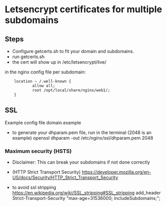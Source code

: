 # Letsencrypt certificates for multiple subdomains


## Steps

* Configure getcerts.sh to fit your domain and subdomains.
* run getcerts.sh
* the cert will show up in /etc/letsencrypt/live/


in the nginx config file per subdomain:

        location ~ /.well-known {
                allow all;
                root /opt/local/share/nginx/web1/;
        }


## SSL

Example config file domain.example

* to generate your dhparam.pem file, run in the terminal (2048 is an example)
        openssl dhparam -out /etc/nginx/ssl/dhparam.pem 2048

### Maximum security (HSTS)

* Disclaimer: This can break your subdomains if not done correctly

* (HTTP Strict Transport Security) https://developer.mozilla.org/en-US/docs/Security/HTTP_Strict_Transport_Security
* to avoid ssl stripping https://en.wikipedia.org/wiki/SSL_stripping#SSL_stripping
        add_header Strict-Transport-Security "max-age=31536000; includeSubdomains;";
